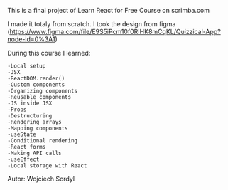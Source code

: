 This is a final project of Learn React for Free Course on scrimba.com

I made it totaly from scratch.
I took the design from figma (https://www.figma.com/file/E9S5iPcm10f0RIHK8mCqKL/Quizzical-App?node-id=0%3A1)

During this course I learned:

    -Local setup
    -JSX
    -ReactDOM.render()
    -Custom components
    -Organizing components
    -Reusable components
    -JS inside JSX
    -Props
    -Destructuring
    -Rendering arrays
    -Mapping components
    -useState
    -Conditional rendering
    -React forms
    -Making API calls
    -useEffect
    -Local storage with React


Autor: Wojciech Sordyl